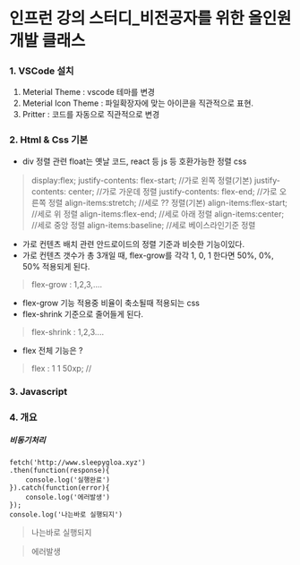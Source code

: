 # 인프런 강의 스터디_비전공자를 위한 올인원 개발 클래스


### 1. VSCode 설치
1. Meterial Theme : vscode 테마를 변경
2. Meterial Icon Theme : 파일확장자에 맞는 아이콘을 직관적으로 표현.
3. Pritter : 코드를 자동으로 직관적으로 변경

### 2. Html & Css 기본
- div 정렬 관련 float는 옛날 코드, react 등 js 등 호환가능한 정렬 css 
> display:flex;
> justify-contents: flex-start; //가로 왼쪽 정렬(기본)
> justify-contents: center; //가로 가운데 정렬
> justify-contents: flex-end; //가로 오른쪽 정렬
> align-items:stretch; //세로 ?? 정렬(기본)
> align-items:flex-start; //세로 위 정렬
> align-items:flex-end; //세로 아래 정렬
> align-items:center; //세로 중앙 정렬
> align-items:baseline; //세로 베이스라인기준 정렬


- 가로 컨텐츠 배치 관련 안드로이드의 정렬 기준과 비슷한 기능이있다.
- 가로 컨텐츠 갯수가 총 3개일 때, flex-grow를 각각 1, 0, 1 한다면 50%, 0%, 50% 적용되게 된다.
> flex-grow : 1,2,3,....

- flex-grow 기능 적용중 비율이 축소될때 적용되는 css
- flex-shrink 기준으로 줄어들게 된다.
> flex-shrink : 1,2,3....
> 

- flex 전체 기능은 ? 
> flex : 1 1 50xp; //



### 3. Javascript



### 4. 개요

##### 비동기처리
```
fetch('http://www.sleepygloa.xyz')
.then(function(response){
    console.log('실행완료')
}).catch(function(error){
    console.log('에러발생')
}); 
console.log('나는바로 실행되지')
```

> 나는바로 실행되지

> 에러발생

